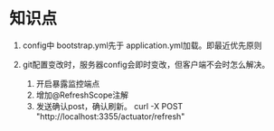 # 知识点
1. config中 bootstrap.yml先于 application.yml加载。即最近优先原则

1. git配置变改时，服务器config会即时变改，但客户端不会时怎么解决。
    1. 开启暴露监控端点
    1. 增加@RefreshScope注解
    1. 发送确认post，确认刷新。 curl -X POST "http://localhost:3355/actuator/refresh"


    
